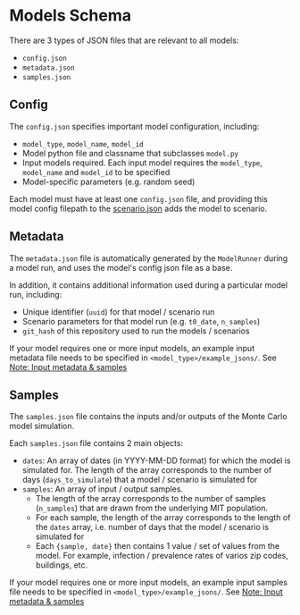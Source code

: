 # Models Schema

There are 3 types of JSON files that are relevant to all models:
- `config.json`
- `metadata.json`
- `samples.json`

## Config
The `config.json` specifies important model configuration, including:
- `model_type`, `model_name`, `model_id`
- Model python file and classname that subclasses `model.py`
- Input models required. Each input model requires the `model_type`, `model_name` and `model_id` to be specified
- Model-specific parameters (e.g. random seed)

Each model must have at least one `config.json` file, and providing this model config filepath to the [scenario.json](../../../scheduler/scenarios/scenario_placeholder.json) adds the model to scenario.

## Metadata
The `metadata.json` file is automatically generated by the `ModelRunner` during a model run, and uses the model's config json file as a base.

In addition, it contains additional information used during a particular model run, including:
- Unique identifier (`uuid`) for that model / scenario run
- Scenario parameters for that model run (e.g. `t0_date`, `n_samples`)
- `git_hash` of this repository used to run the models / scenarios

If your model requires one or more input models, an example input metadata file needs to be specified in `<model_type>/example_jsons/`. See [Note: Input metadata & samples](../../README.md#input-metadata-and-samples)

## Samples
The `samples.json` file contains the inputs and/or outputs of the Monte Carlo model simulation.

Each `samples.json` file contains 2 main objects:
- `dates`: An array of dates (in YYYY-MM-DD format) for which the model is simulated for. The length of the array corresponds to the number of days (`days_to_simulate`) that a model / scenario is simulated for
- `samples`: An array of input / output samples.
    - The length of the array corresponds to the number of samples (`n_samples`) that are drawn from the underlying MIT population.
    - For each sample, the length of the array corresponds to the length of the `dates` array, i.e. number of days that the model / scenario is simulated for
    - Each `{sample, date}` then contains 1 value / set of values from the model. For example, infection / prevalence rates of varios zip codes, buildings, etc.

If your model requires one or more input models, an example input samples file needs to be specified in `<model_type>/example_jsons/`. See [Note: Input metadata & samples](../../README.md#input-metadata-and-samples)
